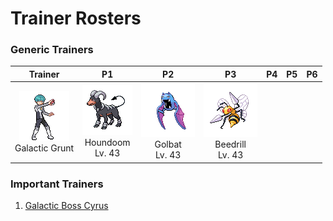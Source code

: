 # Trainer Rosters

### Generic Trainers

| Trainer | P1 | P2 | P3 | P4 | P5 | P6 |
|:-------:|:--:|:--:|:--:|:--:|:--:|:--:|
| ![Galactic Grunt](../../assets/trainers/galactic_grunt.png "Galactic Grunt")<br>Galactic Grunt | ![Houndoom](../../assets/sprites/houndoom/front.gif "Houndoom")<br>Houndoom<br>Lv. 43 | ![Golbat](../../assets/sprites/golbat/front.gif "Golbat")<br>Golbat<br>Lv. 43 | ![Beedrill](../../assets/sprites/beedrill/front.gif "Beedrill")<br>Beedrill<br>Lv. 43 |


### Important Trainers

1. [Galactic Boss Cyrus](important_trainers.md#galactic-boss-cyrus)
